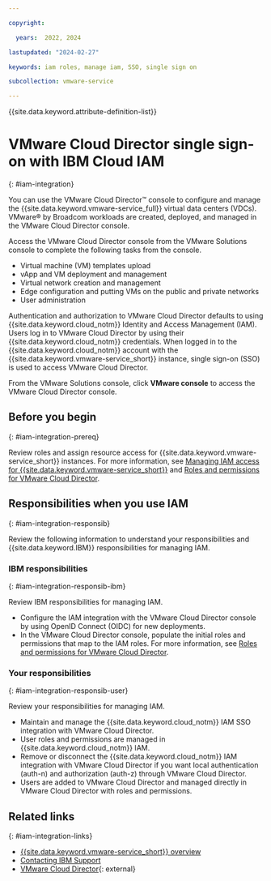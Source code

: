 ```yaml
---

copyright:

  years:  2022, 2024

lastupdated: "2024-02-27"

keywords: iam roles, manage iam, SSO, single sign on

subcollection: vmware-service

---
```


{{site.data.keyword.attribute-definition-list}}

# VMware Cloud Director single sign-on with IBM Cloud IAM
{: #iam-integration}

You can use the VMware Cloud Director™ console to configure and manage the {{site.data.keyword.vmware-service_full}} virtual data centers (VDCs). VMware® by Broadcom workloads are created, deployed, and managed in the VMware Cloud Director console.

Access the VMware Cloud Director console from the VMware Solutions console to complete the following tasks from the console.

* Virtual machine (VM) templates upload
* vApp and VM deployment and management
* Virtual network creation and management
* Edge configuration and putting VMs on the public and private networks
* User administration

Authentication and authorization to VMware Cloud Director defaults to using {{site.data.keyword.cloud_notm}} Identity and Access Management (IAM). Users log in to VMware Cloud Director by using their {{site.data.keyword.cloud_notm}} credentials. When logged in to the {{site.data.keyword.cloud_notm}} account with the {{site.data.keyword.vmware-service_short}} instance, single sign-on (SSO) is used to access VMware Cloud Director.

From the VMware Solutions console, click **VMware console** to access the VMware Cloud Director console.

## Before you begin
{: #iam-integration-prereq}

Review roles and assign resource access for {{site.data.keyword.vmware-service_short}} instances. For more information, see [Managing IAM access for {{site.data.keyword.vmware-service_short}}](/docs/vmware-service?topic=vmware-service-vmaas-iam&interface=ui) and [Roles and permissions for VMware Cloud Director](/docs/vmware-service?topic=vmware-service-vmaas-iam_vcd).

## Responsibilities when you use IAM
{: #iam-integration-responsib}

Review the following information to understand your responsibilities and {{site.data.keyword.IBM}} responsibilities for managing IAM.

### IBM responsibilities
{: #iam-integration-responsib-ibm}

Review IBM responsibilities for managing IAM.

* Configure the IAM integration with the VMware Cloud Director console by using OpenID Connect (OIDC) for new deployments.
* In the VMware Cloud Director console, populate the initial roles and permissions that map to the IAM roles. For more information, see [Roles and permissions for VMware Cloud Director](/docs/vmware-service?topic=vmware-service-vmaas-iam_vcd).

### Your responsibilities
{: #iam-integration-responsib-user}

Review your responsibilities for managing IAM.

* Maintain and manage the {{site.data.keyword.cloud_notm}} IAM SSO integration with VMware Cloud Director.
* User roles and permissions are managed in {{site.data.keyword.cloud_notm}} IAM.
* Remove or disconnect the {{site.data.keyword.cloud_notm}} IAM integration with VMware Cloud Director if you want local authentication (auth-n) and authorization (auth-z) through VMware Cloud Director.
* Users are added to VMware Cloud Director and managed directly in VMware Cloud Director with roles and permissions.

## Related links
{: #iam-integration-links}

* [{{site.data.keyword.vmware-service_short}} overview](/docs/vmware-service?topic=vmware-service-vmware-aas-overview&interface=ui)
* [Contacting IBM Support](/docs/vmware-service?topic=vmware-service-support&interface=ui)
* [VMware Cloud Director](https://www.vmware.com/products/cloud-director.html){: external}
